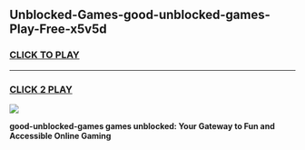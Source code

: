 
## Unblocked-Games-good-unblocked-games-Play-Free-x5v5d
<h3>
<a href="https://premium76.site?title=good-unblocked-games&ref=20A">CLICK TO PLAY</a></h3>
<hr>

<h3>
<a href="https://premium76.site?title=good-unblocked-games&ref=20A">CLICK 2 PLAY</a>
  
</h3>

<a href="https://premium76.site?title=good-unblocked-games&ref=20A"><img src="https://clearcache.store/games.png"></a>


**good-unblocked-games games unblocked: Your Gateway to Fun and Accessible Online Gaming**
